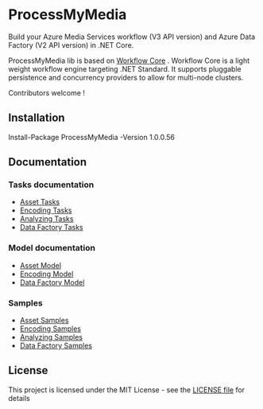 # ProcessMyMedia
Build your Azure Media Services workflow (V3 API version) and Azure Data Factory (V2 API version) in .NET Core. 

ProcessMyMedia lib is based on [Workflow Core](https://github.com/danielgerlag/workflow-core) . Workflow Core is a light weight workflow engine targeting .NET Standard. It supports pluggable persistence and concurrency providers to allow for multi-node clusters. 

Contributors welcome !

## Installation

Install-Package ProcessMyMedia -Version 1.0.0.56

## Documentation

### Tasks documentation

* [Asset Tasks](ProcessMyMedia/Tasks/Media/Asset)
* [Encoding Tasks](ProcessMyMedia/Tasks/Media/Encoding)
* [Analyzing Tasks](ProcessMyMedia/Tasks/Media/Analyzing)
* [Data Factory Tasks](ProcessMyMedia/Tasks/Data)

### Model documentation

* [Asset Model](ProcessMyMedia/Model/Asset)
* [Encoding Model](ProcessMyMedia/Model/Encoding)
* [Data Factory Model](ProcessMyMedia/Model/Data)

### Samples

* [Asset Samples](ProcessMyMedia.Samples/Samples/Asset)
* [Encoding Samples](ProcessMyMedia.Samples/Samples/Encoding)
* [Analyzing Samples](ProcessMyMedia.Samples/Samples/Analyzing)
* [Data Factory Samples](ProcessMyMedia.Samples/Samples/Data)

## License

This project is licensed under the MIT License - see the [LICENSE file](LICENSE)  for details
